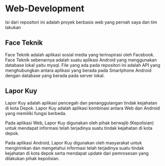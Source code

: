 # Web-Development
Isi dari repositori ini adalah proyek berbasis web yang pernah saya dan tim lakukan

## Face Teknik
Face Teknik adalah aplikasi sosial media yang terinspirasi oleh Facebook.
Face Teknik sebenarnya adalah suatu aplikasi Android yang menggunakan database lokal yaitu mysql. 
File yang ada pada repositori ini adalah API yang menghubungkan antara aplikasi yang berada pada Smartphone Android
dengan database yang berada pada server lokal.

## Lapor Kuy
Lapor Kuy adalah aplikasi pencegah dan penanggulangan tindak kejahatan di kota Depok.
Lapor Kuy adalah aplikasi kombinasi antara Web dan Android yang memiliki fungsi berbeda.

Pada aplikasi Web, Lapor Kuy digunakan oleh pihak berwajib (Kepolisian) untuk mendapat informasi telah terjadinya suatu
tindak kejahatan di kota depok.

Pada aplikasi Android, Lapor Kuy digunakan oleh masyarakat untuk mengirimkan dan mengetahui informasi telah terjadinya suatu
tindak kejahatan di kota depok serta mendapat update dari pemrosesan yang dilakukan pihak kepolisian.
